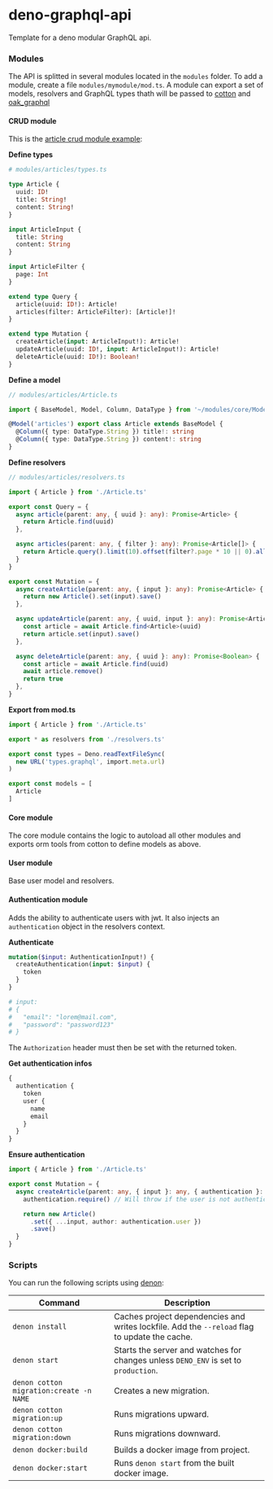 # deno-graphql-api

Template for a deno modular GraphQL api.

### Modules

The API is splitted in several modules located in the `modules` folder. To add a module, create a file `modules/mymodule/mod.ts`. A module can export a set of models, resolvers and GraphQL types thath will be passed to [cotton](https://github.com/rahmanfadhil/cotton) and [oak_graphql](https://github.com/aaronwlee/oak-graphql)

#### CRUD module

This is the [article crud module example](modules/article):

**Define types**

```graphql
# modules/articles/types.ts

type Article {
  uuid: ID!
  title: String!
  content: String!
}

input ArticleInput {
  title: String
  content: String
}

input ArticleFilter {
  page: Int
}

extend type Query {
  article(uuid: ID!): Article!
  articles(filter: ArticleFilter): [Article!]!
}

extend type Mutation {
  createArticle(input: ArticleInput!): Article!
  updateArticle(uuid: ID!, input: ArticleInput!): Article!
  deleteArticle(uuid: ID!): Boolean!
}
```

**Define a model**

```typescript
// modules/articles/Article.ts

import { BaseModel, Model, Column, DataType } from '~/modules/core/Model.ts'

@Model('articles') export class Article extends BaseModel {
  @Column({ type: DataType.String }) title!: string
  @Column({ type: DataType.String }) content!: string
}
```

**Define resolvers**

```typescript
// modules/articles/resolvers.ts

import { Article } from './Article.ts'

export const Query = {
  async article(parent: any, { uuid }: any): Promise<Article> {
    return Article.find(uuid)
  },

  async articles(parent: any, { filter }: any): Promise<Article[]> {
    return Article.query().limit(10).offset(filter?.page * 10 || 0).all()
  }
}

export const Mutation = {
  async createArticle(parent: any, { input }: any): Promise<Article> {
    return new Article().set(input).save()
  },

  async updateArticle(parent: any, { uuid, input }: any): Promise<Article> {
    const article = await Article.find<Article>(uuid)
    return article.set(input).save()
  },

  async deleteArticle(parent: any, { uuid }: any): Promise<Boolean> {
    const article = await Article.find(uuid)
    await article.remove()
    return true
  },
}
```

**Export from mod.ts**

```typescript
import { Article } from './Article.ts'

export * as resolvers from './resolvers.ts'

export const types = Deno.readTextFileSync(
  new URL('types.graphql', import.meta.url)
)

export const models = [
  Article
]
```

#### Core module

The core module contains the logic to autoload all other modules and exports orm tools from cotton to define models as above.

#### User module

Base user model and resolvers.

#### Authentication module

Adds the ability to authenticate users with jwt. It also injects an `authentication` object in the resolvers context.

**Authenticate**

```graphql
mutation($input: AuthenticationInput!) {
  createAuthentication(input: $input) {
    token
  }
}

# input:
# {
#   "email": "lorem@mail.com",
#   "password": "password123"
# }
```

The `Authorization` header must then be set with the returned token.

**Get authentication infos**

```graphql
{
  authentication {
    token
    user {
      name
      email
    }
  }
}
```

**Ensure authentication**

```typescript
import { Article } from './Article.ts'

export const Mutation = {
  async createArticle(parent: any, { input }: any, { authentication }: any) {
    authentication.require() // Will throw if the user is not authenticated

    return new Article()
      .set({ ...input, author: authentication.user })
      .save()
  }
}
```

### Scripts

You can run the following scripts using [denon](https://github.com/denosaurs/denon):

| Command              | Description |
|----------------------|-------------|
| `denon install`      | Caches project dependencies and writes lockfile. Add the `--reload` flag to update the cache. |
| `denon start`        | Starts the server and watches for changes unless `DENO_ENV` is set to `production`. |
| `denon cotton migration:create -n NAME` | Creates a new migration. |
| `denon cotton migration:up` | Runs migrations upward. |
| `denon cotton migration:down` | Runs migrations downward. |
| `denon docker:build` | Builds a docker image from project. |
| `denon docker:start` | Runs `denon start` from the built docker image. |
